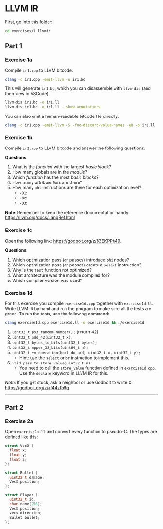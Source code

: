# LLVM IR

First, go into this folder:

```sh
cd exercises/1_llvmir
```

## Part 1

### Exercise 1a

Compile `ir1.cpp` to LLVM bitcode:

```sh
clang -c ir1.cpp -emit-llvm -o ir1.bc
```

This will generate `ir1.bc`, which you can disassemble with `llvm-dis` (and then view in VSCode):

```sh
llvm-dis ir1.bc -o ir1.ll
llvm-dis ir1.bc -o ir1.ll --show-annotations
```

You can also emit a human-readable bitcode file directly:

```sh
clang -c ir1.cpp -emit-llvm -S -fno-discard-value-names -g0 -o ir1.ll
```

### Exercise 1b

Compile `ir2.cpp` to LLVM bitcode and answer the following questions:

**Questions**:

1. What is the _function_ with the largest _basic block_?
2. How many globals are in the _module_?
3. Which _function_ has the most _basic blocks_?
4. How many _attribute lists_ are there?
5. How many `phi` instructions are there for each optimization level?
   - `-O1`:
   - `-O2`:
   - `-O3`:

**Note**: Remember to keep the reference documentation handy: https://llvm.org/docs/LangRef.html

### Exercise 1c

Open the following link: https://godbolt.org/z/83EKPPh49.

**Questions**:

1. Which optimization pass (or passes) introduce `phi` nodes?
2. Which optimization pass (or passes) create a `select` instruction?
3. Why is the `test` function not optimized?
4. What architecture was the module compiled for?
5. Which compiler version was used?

### Exercise 1d

For this exercise you compile `exercise1d.cpp` together with `exercise1d.ll`. Write LLVM IR by hand and run the program to make sure all the tests are green. To run the tests, use the following command:

```sh
clang exercise1d.cpp exercise1d.ll -o exercise1d && ./exercise1d
```

1. `uint32_t ps3_random_number();` (return 42)
2. `uint32_t add_42(uint32_t x);`
3. `uint32_t bytes_to_bits(uint32_t bytes);`
4. `uint32_t upper_32_bits(uint64_t n);`
5. `uint32_t vm_operation(bool do_add, uint32_t x, uint32_t y);`
   - Hint: use the `select` or `br` instruction to implement this.
6. `void pass_to_store_value(uint32_t n)`:
   - You need to call the `store_value` function defined in `exercise1d.cpp`. Use the `declare` keyword in LLVM IR for this.

_Note_: If you get stuck, ask a neighbor or use Godbolt to write C: https://godbolt.org/z/af44zfb9q

---

## Part 2

### Exercise 2a

Open `exercise2a.ll` and convert every function to pseudo-C. The types are defined like this:

```c
struct Vec3 {
  float x;
  float y;
  float z;
};

struct Bullet {
  uint32_t damage;
  Vec3 position;
};

struct Player {
  uint32_t id;
  char name[256];
  Vec3 position;
  Vec3 direction;
  Bullet bullet;
};
```
